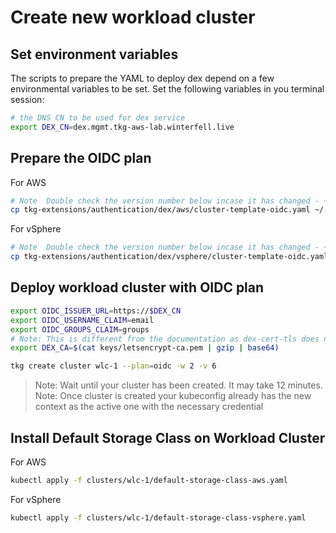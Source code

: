 # Create new workload cluster

## Set environment variables

The scripts to prepare the YAML to deploy dex depend on a few environmental variables to be set.  Set the following variables in you terminal session:

```bash
# the DNS CN to be used for dex service
export DEX_CN=dex.mgmt.tkg-aws-lab.winterfell.live
```

## Prepare the OIDC plan

For AWS
```bash
# Note  Double check the version number below incase it has changed - ~/.tkg/providers/infrastructure-aws/v0.5.2/
cp tkg-extensions/authentication/dex/aws/cluster-template-oidc.yaml ~/.tkg/providers/infrastructure-aws/v0.5.2/

```

For vSphere
```bash
# Note  Double check the version number below incase it has changed - ~/.tkg/providers/infrastructure-vsphere/v0.6.3/
cp tkg-extensions/authentication/dex/vsphere/cluster-template-oidc.yaml ~/.tkg/providers/infrastructure-vsphere/v0.6.3/
```

## Deploy workload cluster with OIDC plan

```bash
export OIDC_ISSUER_URL=https://$DEX_CN
export OIDC_USERNAME_CLAIM=email
export OIDC_GROUPS_CLAIM=groups
# Note: This is different from the documentation as dex-cert-tls does not contain letsencrypt ca
export DEX_CA=$(cat keys/letsencrypt-ca.pem | gzip | base64)

tkg create cluster wlc-1 --plan=oidc -w 2 -v 6
```

>Note: Wait until your cluster has been created. It may take 12 minutes.
>Note: Once cluster is created your kubeconfig already has the new context as the active one with the necessary credential

## Install Default Storage Class on Workload Cluster

For AWS
```bash
kubectl apply -f clusters/wlc-1/default-storage-class-aws.yaml
```

For vSphere
```bash
kubectl apply -f clusters/wlc-1/default-storage-class-vsphere.yaml
```
